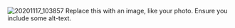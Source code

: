 ![20201117_103857](https://user-images.githubusercontent.com/62324045/130815583-4f25d7d0-f4d3-4b90-bf5a-73f03b2acd3f.jpg)
Replace this with an image, like your photo. Ensure you include some alt-text.
